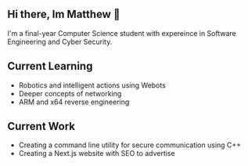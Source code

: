 ## Hi there, Im Matthew 👋

I'm a final-year Computer Science student with expereince in Software Engineering and Cyber Security.

## Current Learning
- Robotics and intelligent actions using Webots
- Deeper concepts of networking
- ARM and x64 reverse engineering

## Current Work
- Creating a command line utility for secure communication using C++
- Creating a Next.js website with SEO to advertise

<!--
**Matthew-IR/Matthew-IR** is a ✨ _special_ ✨ repository because its `README.md` (this file) appears on your GitHub profile.

Here are some ideas to get you started:

- 🔭 I’m currently working on ...
- 🌱 I’m currently learning ...
- 👯 I’m looking to collaborate on ...
- 🤔 I’m looking for help with ...
- 💬 Ask me about ...
- 📫 How to reach me: ...
- 😄 Pronouns: ...
- ⚡ Fun fact: ...
-->
